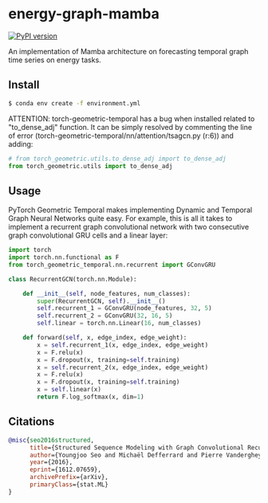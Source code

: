 # energy-graph-mamba


[![PyPI version](https://badge.fury.io/py/x-transformers.svg)](https://badge.fury.io/py/x-transformers)

An implementation of Mamba architecture on forecasting temporal graph time series on energy tasks.

## Install

```bash
$ conda env create -f environment.yml
```

ATTENTION: torch-geometric-temporal has a bug when installed related to "to_dense_adj" function. It can be simply resolved by commenting the line of error (torch-geometric-temporal/nn/attention/tsagcn.py (r:6)) and adding:
```python
# from torch_geometric.utils.to_dense_adj import to_dense_adj
from torch_geometric.utils import to_dense_adj
```
## Usage


PyTorch Geometric Temporal makes implementing Dynamic and Temporal Graph Neural Networks quite easy. For example, this is all it takes to implement a recurrent graph convolutional network with two consecutive graph convolutional GRU cells and a linear layer:

```python
import torch
import torch.nn.functional as F
from torch_geometric_temporal.nn.recurrent import GConvGRU

class RecurrentGCN(torch.nn.Module):

    def __init__(self, node_features, num_classes):
        super(RecurrentGCN, self).__init__()
        self.recurrent_1 = GConvGRU(node_features, 32, 5)
        self.recurrent_2 = GConvGRU(32, 16, 5)
        self.linear = torch.nn.Linear(16, num_classes)

    def forward(self, x, edge_index, edge_weight):
        x = self.recurrent_1(x, edge_index, edge_weight)
        x = F.relu(x)
        x = F.dropout(x, training=self.training)
        x = self.recurrent_2(x, edge_index, edge_weight)
        x = F.relu(x)
        x = F.dropout(x, training=self.training)
        x = self.linear(x)
        return F.log_softmax(x, dim=1)
```


## Citations

```bibtex
@misc{seo2016structured,
      title={Structured Sequence Modeling with Graph Convolutional Recurrent Networks}, 
      author={Youngjoo Seo and Michaël Defferrard and Pierre Vandergheynst and Xavier Bresson},
      year={2016},
      eprint={1612.07659},
      archivePrefix={arXiv},
      primaryClass={stat.ML}
}
```




